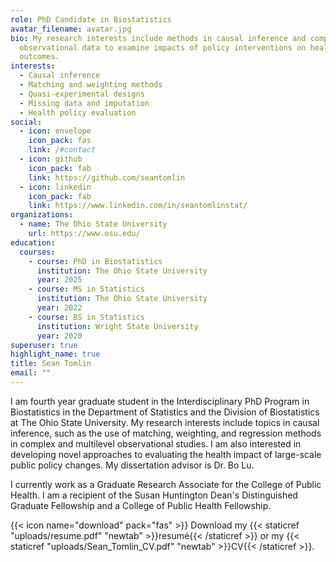 ```yaml
---
role: PhD Candidate in Biostatistics
avatar_filename: avatar.jpg
bio: My research interests include methods in causal inference and complex
  observational data to examine impacts of policy interventions on health
  outcomes.
interests:
  - Causal inference
  - Matching and weighting methods
  - Quasi-experimental designs
  - Missing data and imputation
  - Health policy evaluation
social:
  - icon: envelope
    icon_pack: fas
    link: /#contact
  - icon: github
    icon_pack: fab
    link: https://github.com/seantomlin
  - icon: linkedin
    icon_pack: fab
    link: https://www.linkedin.com/in/seantomlinstat/
organizations:
  - name: The Ohio State University
    url: https://www.osu.edu/
education:
  courses:
    - course: PhD in Biostatistics
      institution: The Ohio State University
      year: 2025
    - course: MS in Statistics
      institution: The Ohio State University
      year: 2022
    - course: BS in Statistics
      institution: Wright State University
      year: 2020
superuser: true
highlight_name: true
title: Sean Tomlin
email: ""
---
```

I am fourth year graduate student in the Interdisciplinary PhD Program in Biostatistics in the Department of Statistics and the Division of Biostatistics at The Ohio State University. My research interests include topics in causal inference, such as the use of matching, weighting, and regression methods in complex and multilevel observational studies. I am also interested in developing novel approaches to evaluating the health impact of large-scale public policy changes. My dissertation advisor is Dr. Bo Lu. 

I currently work as a Graduate Research Associate for the College of Public Health. I am a recipient of the Susan Huntington Dean's Distinguished Graduate Fellowship and a College of Public Health Fellowship. 

{{< icon name="download" pack="fas" >}} Download my {{< staticref "uploads/resume.pdf" "newtab" >}}resumé{{< /staticref >}} or my {{< staticref "uploads/Sean_Tomlin_CV.pdf" "newtab" >}}CV{{< /staticref >}}.